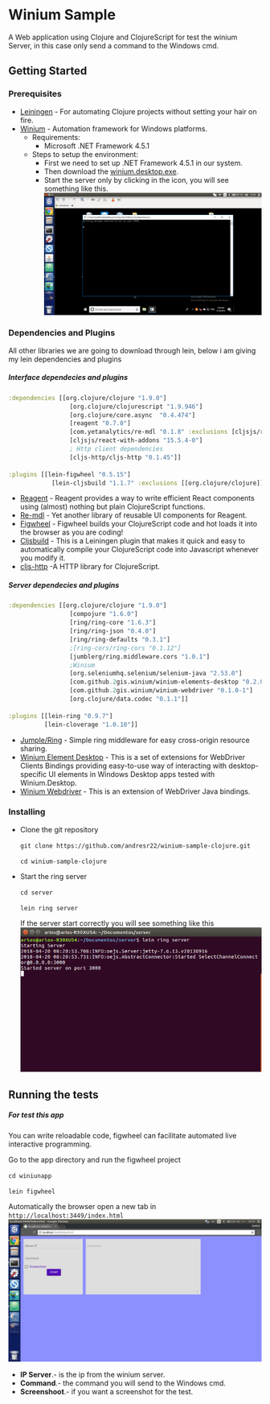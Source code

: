 # Winium Sample

A Web application using Clojure and ClojureScript for test the winium Server, in this case only send a command to the Windows cmd.

## Getting Started

### Prerequisites

* [Leiningen](https://leiningen.org/) - For automating Clojure projects without setting your hair on fire.
* [Winium](https://github.com/2gis/Winium) - Automation framework for Windows platforms.
	* Requirements:
		* Microsoft .NET Framework 4.5.1
	* Steps to setup the environment:
		* First we need to set up .NET Framework 4.5.1 in our system.
		* Then download the [winium.desktop.exe](https://github.com/2gis/Winium.Desktop/releases).
		* Start the server only by clicking in the icon, you will see something like this.
![Winium Server](https://github.com/andresr22/winium-sample-clojure/raw/master/assets/winiumStart.png)


### Dependencies and Plugins

All other libraries we are going to download through lein, below i am giving my lein dependencies and plugins

##### Interface dependecies and plugins

```clojure
:dependencies [[org.clojure/clojure "1.9.0"]
                 [org.clojure/clojurescript "1.9.946"]
                 [org.clojure/core.async  "0.4.474"]
                 [reagent "0.7.0"]
                 [com.yetanalytics/re-mdl "0.1.8" :exclusions [cljsjs/react-with-addons]]
                 [cljsjs/react-with-addons "15.5.4-0"]
                 ; Http client dependencies
                 [cljs-http/cljs-http "0.1.45"]]

:plugins [[lein-figwheel "0.5.15"]
            [lein-cljsbuild "1.1.7" :exclusions [[org.clojure/clojure]]]]
```

* [Reagent](https://github.com/reagent-project/reagent) - Reagent provides a way to write efficient React components using (almost) nothing but plain ClojureScript functions.
* [Re-mdl](https://github.com/yetanalytics/re-mdl) - Yet another library of reusable UI components for Reagent.
* [Figwheel](https://github.com/bhauman/lein-figwheel) - Figwheel builds your ClojureScript code and hot loads it into the browser as you are coding!
* [Cljsbuild](https://github.com/emezeske/lein-cljsbuild) - This is a Leiningen plugin that makes it quick and easy to automatically compile your ClojureScript code into Javascript whenever you modify it.
* [cljs-http](https://github.com/r0man/cljs-http) -A HTTP library for ClojureScript.

##### Server dependecies and plugins

```clojure
:dependencies [[org.clojure/clojure "1.9.0"]
                 [compojure "1.6.0"]
                 [ring/ring-core "1.6.3"]
                 [ring/ring-json "0.4.0"]
                 [ring/ring-defaults "0.3.1"]
                 ;[ring-cors/ring-cors "0.1.12"]
                 [jumblerg/ring.middleware.cors "1.0.1"]
                 ;Winium
                 [org.seleniumhq.selenium/selenium-java "2.53.0"]
                 [com.github.2gis.winium/winium-elements-desktop "0.2.0-1"]
                 [com.github.2gis.winium/winium-webdriver "0.1.0-1"]
                 [org.clojure/data.codec "0.1.1"]]

:plugins [[lein-ring "0.9.7"]
          [lein-cloverage "1.0.10"]]
```

* [Jumple/Ring](https://github.com/jumblerg/ring.middleware.cors) - Simple ring middleware for easy cross-origin resource sharing.
* [Winium Element Desktop](https://github.com/2gis/Winium.Elements) - This is a set of extensions for WebDriver Clients Bindings providing easy-to-use way of interacting with desktop-specific UI elements in Windows Desktop apps tested with Winium.Desktop.
* [Winium Webdriver](https://github.com/2gis/Winium/tree/master/java) - This is an extension of WebDriver Java bindings.

### Installing

* Clone the git repository

    `
    git clone https://github.com/andresr22/winium-sample-clojure.git
    `
    
    `
    cd winium-sample-clojure
    `

* Start the ring server

    `
    cd server
    `
    
    `
    lein ring server
    `

	If the server start correctly you will see something like this
    ![Ring Server](https://github.com/andresr22/winium-sample-clojure/raw/master/assets/ringServer.png)


## Running the tests

##### For test this app

You can write reloadable code, figwheel can facilitate automated live interactive programming.

Go to the app directory and run the figwheel project

`
cd winiunapp
`

`
lein figwheel
`

Automatically the browser open a new tab in `http://localhost:3449/index.html`
![Winium Interface](https://github.com/andresr22/winium-sample-clojure/raw/master/assets/interface.png)

* __IP Server__.- is the ip from the winium server.
* __Command__.- the command you will send to the Windows cmd.
* __Screenshoot__.- if you want a screenshot for the test.





